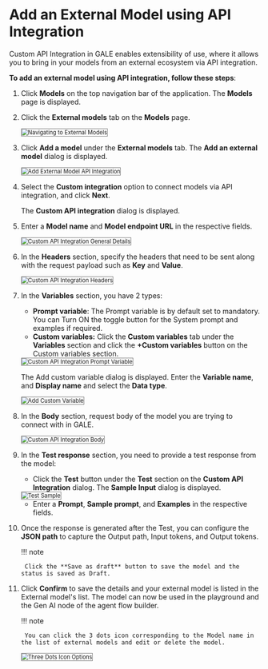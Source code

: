 # Add an External Model using API Integration

Custom API Integration in GALE enables extensibility of use, where it allows you to bring in your models from an external ecosystem via API integration.

**To add an external model using API integration, follow these steps**:


1. Click **Models** on the top navigation bar of the application. The **Models** page is displayed.
2. Click the **External models** tab on the **Models** page.

    <img src="../images/navigating-to-external-models.png" alt="Navigating to External Models" title="Navigating to External Models" style="border: 1px solid gray; zoom:80%;">

1. Click **Add a model** under the **External models** tab. The **Add an external model** dialog is displayed.

    <img src="../images/add-external-model-api-integration.png" alt="Add External Model API Integration" title="Add External Model API Integration" style="border: 1px solid gray; zoom:80%;">

1. Select the **Custom integration** option to connect models via API integration, and click **Next**.

    The **Custom API integration** dialog is displayed.

1. Enter a **Model name** and **Model endpoint URL** in the respective fields.

    <img src="../images/custom-api-integration-general-details.png" alt="Custom API Integration General Details" title="Custom API Integration General Details" style="border: 1px solid gray; zoom:80%;">

1. In the **Headers** section, specify the headers that need to be sent along with the request payload such as **Key** and **Value**.

    <img src="../images/custom-api-integration-headers.png" alt="Custom API Integration Headers" title="Custom API Integration Headers" style="border: 1px solid gray; zoom:80%;">

1. In the **Variables** section, you have 2 types:

    * **Prompt variable**: The Prompt variable is by default set to mandatory. You can Turn ON the toggle button for the System prompt and examples if required.
    * **Custom variables:** Click the **Custom variables** tab under the **Variables** section and click the **+Custom variables** button on the Custom variables section.

    <img src="../images/custom-api-integration-prompt-variable.png" alt="Custom API Integration Prompt Variable" title="Custom API Integration Prompt Variable" style="border: 1px solid gray; zoom:80%;">

    The Add custom variable dialog is displayed. Enter the **Variable name**, and **Display name** and select the **Data type**.

    <img src="../images/add-custom-variable.png" alt="Add Custom Variable" title="Add Custom Variable" style="border: 1px solid gray; zoom:80%;">


1. In the **Body** section, request body of the model you are trying to connect with in GALE.

    <img src="../images/custom-api-integration-body.png" alt="Custom API Integration Body" title="Custom API Integration Body" style="border: 1px solid gray; zoom:80%;">

1. In the **Test response** section, you need to provide a test response from the model:

    * Click the **Test** button under the **Test** section on the **Custom API Integration** dialog.
   The **Sample Input** dialog is displayed.

    <img src="../images/test-sample.png" alt="Test Sample" title="Test Sample" style="border: 1px solid gray; zoom:80%;">

    * Enter a **Prompt**, **Sample prompt**, and **Examples** in the respective fields.

1. Once the response is generated after the Test, you can configure the **JSON path** to capture the Output path, Input tokens, and Output tokens.
    
    !!! note

        Click the **Save as draft** button to save the model and the status is saved as Draft.
    

1. Click **Confirm** to save the details and your external model is listed in the External model's list. The model can now be used in the playground and the Gen AI node of the agent flow builder.

    !!! note

        You can click the 3 dots icon corresponding to the Model name in the list of external models and edit or delete the model.
    

    <img src="../images/three-dots-icon-options.png" alt="Three Dots Icon Options" title="Three Dots Icon Options" style="border: 1px solid gray; zoom:80%;">